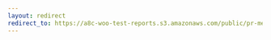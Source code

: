 ```yaml
---
layout: redirect
redirect_to: https://a8c-woo-test-reports.s3.amazonaws.com/public/pr-merge/45533/e2e/index.html
---
```

